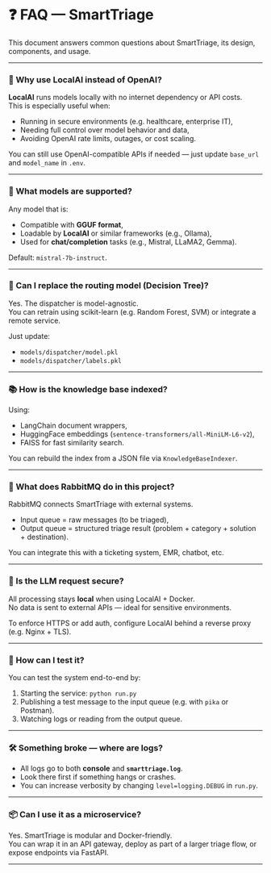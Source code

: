 # ❓ FAQ — SmartTriage

This document answers common questions about SmartTriage, its design, components, and usage.

---

### 🤔 Why use LocalAI instead of OpenAI?

**LocalAI** runs models locally with no internet dependency or API costs.  
This is especially useful when:
- Running in secure environments (e.g. healthcare, enterprise IT),
- Needing full control over model behavior and data,
- Avoiding OpenAI rate limits, outages, or cost scaling.

You can still use OpenAI-compatible APIs if needed — just update `base_url` and `model_name` in `.env`.

---

### 🧠 What models are supported?

Any model that is:
- Compatible with **GGUF format**,
- Loadable by **LocalAI** or similar frameworks (e.g., Ollama),
- Used for **chat/completion** tasks (e.g., Mistral, LLaMA2, Gemma).

Default: `mistral-7b-instruct`.

---

### 🔁 Can I replace the routing model (Decision Tree)?

Yes. The dispatcher is model-agnostic.  
You can retrain using scikit-learn (e.g. Random Forest, SVM) or integrate a remote service.

Just update:
- `models/dispatcher/model.pkl`
- `models/dispatcher/labels.pkl`

---

### 📚 How is the knowledge base indexed?

Using:
- LangChain document wrappers,
- HuggingFace embeddings (`sentence-transformers/all-MiniLM-L6-v2`),
- FAISS for fast similarity search.

You can rebuild the index from a JSON file via `KnowledgeBaseIndexer`.

---

### 🐇 What does RabbitMQ do in this project?

RabbitMQ connects SmartTriage with external systems.

- Input queue = raw messages (to be triaged),
- Output queue = structured triage result (problem + category + solution + destination).

You can integrate this with a ticketing system, EMR, chatbot, etc.

---

### 🔐 Is the LLM request secure?

All processing stays **local** when using LocalAI + Docker.  
No data is sent to external APIs — ideal for sensitive environments.

To enforce HTTPS or add auth, configure LocalAI behind a reverse proxy (e.g. Nginx + TLS).

---

### 🧪 How can I test it?

You can test the system end-to-end by:

1. Starting the service: `python run.py`
2. Publishing a test message to the input queue (e.g. with `pika` or Postman).
3. Watching logs or reading from the output queue.

---

### 🛠 Something broke — where are logs?

- All logs go to both **console** and **`smarttriage.log`**.
- Look there first if something hangs or crashes.
- You can increase verbosity by changing `level=logging.DEBUG` in `run.py`.

---

### 📦 Can I use it as a microservice?

Yes. SmartTriage is modular and Docker-friendly.  
You can wrap it in an API gateway, deploy as part of a larger triage flow, or expose endpoints via FastAPI.

---
